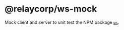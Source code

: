 # @relaycorp/ws-mock

Mock client and server to unit test the NPM package [`ws`](https://www.npmjs.com/package/ws).
